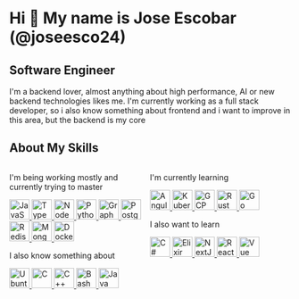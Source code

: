 # Hi 👋 My name is Jose Escobar (@joseesco24)

## Software Engineer

I'm a backend lover, almost anything about high performance, AI or new backend technologies likes me. I'm currently working as a full stack developer, so i also know something about frontend and i want to improve in this area, but the backend is my core

## About My Skills

<div style="display:flex;">

<div style="flex:50%;">

I'm being working mostly and currently trying to master

<p align="left">

<a href="https://developer.mozilla.org/en-US/docs/Web/JavaScript" target="_blank" rel="noreferrer">
<img src="https://cdn.jsdelivr.net/gh/devicons/devicon/icons/javascript/javascript-plain.svg" width="36" height="36" alt="JavaScript" />
</a>
<a href="https://www.typescriptlang.org/" target="_blank" rel="noreferrer">
<img src="https://cdn.jsdelivr.net/gh/devicons/devicon/icons/typescript/typescript-plain.svg" width="36" height="36" alt="TypeScript" />
</a>
<a href="https://nodejs.org/en/" target="_blank" rel="noreferrer">
<img src="https://cdn.jsdelivr.net/gh/devicons/devicon/icons/nodejs/nodejs-plain.svg" width="36" height="36" alt="NodeJs"/>
</a>
<a href="https://www.python.org/" target="_blank" rel="noreferrer">
<img src="https://cdn.jsdelivr.net/gh/devicons/devicon/icons/python/python-plain.svg" width="36" height="36" alt="Python"/>
</a>
<a href="https://graphql.org/" target="_blank" rel="noreferrer">
<img src="https://cdn.jsdelivr.net/gh/devicons/devicon/icons/graphql/graphql-plain.svg" width="36" height="36" alt="GraphQL" />
</a>
<a href="https://www.postgresql.org/" target="_blank" rel="noreferrer">
<img src="https://cdn.jsdelivr.net/gh/devicons/devicon/icons/postgresql/postgresql-plain.svg" width="36" height="36" alt="PostgreSQL" />
</a>
<a href="https://redis.io/" target="_blank" rel="noreferrer">
<img src="https://cdn.jsdelivr.net/gh/devicons/devicon/icons/redis/redis-plain.svg" width="36" height="36" alt="Redis" />
</a>
<a href="https://www.mongodb.com/" target="_blank" rel="noreferrer">
<img src="https://cdn.jsdelivr.net/gh/devicons/devicon/icons/mongodb/mongodb-plain.svg" width="36" height="36" alt="MongoDB" />
</a>
<a href="https://docker.com/" target="_blank" rel="noreferrer">
<img src="https://cdn.jsdelivr.net/gh/devicons/devicon/icons/docker/docker-plain.svg" width="36" height="36" alt="Docker" />
</a>

</p>

I also know something about

<p align="left">

<a href="https://ubuntu.com/" target="_blank" rel="noreferrer">
<img src="https://cdn.jsdelivr.net/gh/devicons/devicon/icons/ubuntu/ubuntu-plain.svg" width="36" height="36" alt="Ubuntu" />
</a>
<a href="https://docs.microsoft.com/en-us/cpp/?view=msvc-170" target="_blank" rel="noreferrer">
<img src="https://cdn.jsdelivr.net/gh/devicons/devicon/icons/c/c-plain.svg" width="36" height="36" alt="C" />
</a>
<a href="https://docs.microsoft.com/en-us/cpp/?view=msvc-170" target="_blank" rel="noreferrer">
<img src="https://cdn.jsdelivr.net/gh/devicons/devicon/icons/cplusplus/cplusplus-plain.svg" width="36" height="36" alt="C++" />
</a>
<a href="https://www.gnu.org/software/bash/" target="_blank" rel="noreferrer">
<img src="https://cdn.jsdelivr.net/gh/devicons/devicon/icons/bash/bash-plain.svg" width="36" height="36" alt="Bash" />
</a>
<a href="https://www.oracle.com/java/" target="_blank" rel="noreferrer">
<img src="https://cdn.jsdelivr.net/gh/devicons/devicon/icons/java/java-plain.svg" width="36" height="36" alt="Java" />
</a>

</p>

</div>

<div style="flex:50%;">

I'm currently learning

<p align="left">

<a href="https://angular.io/" target="_blank" rel="noreferrer">
<img src="https://cdn.jsdelivr.net/gh/devicons/devicon/icons/angularjs/angularjs-plain.svg" width="36" height="36" alt="Angular" />
</a>
<a href="https://kubernetes.io/" target="_blank" rel="noreferrer">
<img src="https://cdn.jsdelivr.net/gh/devicons/devicon/icons/kubernetes/kubernetes-plain.svg" width="36" height="36" alt="Kubernetes" />
</a>
<a href="https://cloud.google.com/" target="_blank" rel="noreferrer">
<img src="https://cdn.jsdelivr.net/gh/devicons/devicon/icons/googlecloud/googlecloud-original.svg" width="36" height="36" alt="GCP" />
</a>
<a href="https://www.rust-lang.org/" target="_blank" rel="noreferrer">
<img src="https://cdn.jsdelivr.net/gh/devicons/devicon/icons/rust/rust-plain.svg" width="36" height="36" alt="Rust" />
</a>
<a href="https://go.dev/doc/" target="_blank" rel="noreferrer">
<img src="https://cdn.jsdelivr.net/gh/devicons/devicon/icons/go/go-original-wordmark.svg" width="36" height="36" alt="Go" />
</a>

</p>

I also want to learn

<p align="left">

<a href="https://docs.microsoft.com/en-us/dotnet/csharp/" target="_blank" rel="noreferrer">
<img src="https://cdn.jsdelivr.net/gh/devicons/devicon/icons/csharp/csharp-plain.svg" width="36" height="36" alt="C#" />
</a>
<a href="https://elixir-lang.org/" target="_blank" rel="noreferrer">
<img src="https://cdn.jsdelivr.net/gh/devicons/devicon/icons/elixir/elixir-plain.svg" width="36" height="36" alt="Elixir" />
</a>
<a href="https://nextjs.org/docs" target="_blank" rel="noreferrer">
<img src="https://cdn.jsdelivr.net/gh/devicons/devicon/icons/nextjs/nextjs-line.svg" width="36" height="36" alt="NextJs" />
</a>
<a href="https://reactjs.org/" target="_blank" rel="noreferrer">
<img src="https://cdn.jsdelivr.net/gh/devicons/devicon/icons/react/react-original.svg" width="36" height="36" alt="React" />
</a>
<a href="https://vuejs.org/" target="_blank" rel="noreferrer">
<img src="https://cdn.jsdelivr.net/gh/devicons/devicon/icons/vuejs/vuejs-original.svg" width="36" height="36" alt="Vue" />
</a>

</p>

</div>

</div>

<br>
